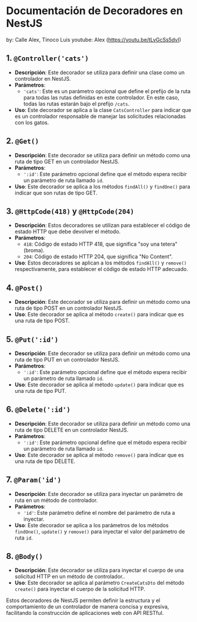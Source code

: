 # Documentación de Decoradores en NestJS
by: Calle Alex, Tinoco Luis
youtube: Alex (https://youtu.be/tLvGcSs5dvI)
## 1. `@Controller('cats')`
- **Descripción**: Este decorador se utiliza para definir una clase como un controlador en NestJS.
- **Parámetros**:
  - `'cats'`: Este es un parámetro opcional que define el prefijo de la ruta para todas las rutas definidas en este controlador. En este caso, todas las rutas estarán bajo el prefijo `/cats`.
- **Uso**: Este decorador se aplica a la clase `CatsController` para indicar que es un controlador responsable de manejar las solicitudes relacionadas con los gatos.

## 2. `@Get()`
- **Descripción**: Este decorador se utiliza para definir un método como una ruta de tipo GET en un controlador NestJS.
- **Parámetros**:
  - `':id'`: Este parámetro opcional define que el método espera recibir un parámetro de ruta llamado `id`.
- **Uso**: Este decorador se aplica a los métodos `findAll()` y `findOne()` para indicar que son rutas de tipo GET.

## 3. `@HttpCode(418)` y `@HttpCode(204)`
- **Descripción**: Estos decoradores se utilizan para establecer el código de estado HTTP que debe devolver el método.
- **Parámetros**:
  - `418`: Código de estado HTTP 418, que significa "soy una tetera"(broma).
  - `204`: Código de estado HTTP 204, que significa "No Content".
- **Uso**: Estos decoradores se aplican a los métodos `findAll()` y `remove()` respectivamente, para establecer el código de estado HTTP adecuado.

## 4. `@Post()`
- **Descripción**: Este decorador se utiliza para definir un método como una ruta de tipo POST en un controlador NestJS.
- **Uso**: Este decorador se aplica al método `create()` para indicar que es una ruta de tipo POST.

## 5. `@Put(':id')`
- **Descripción**: Este decorador se utiliza para definir un método como una ruta de tipo PUT en un controlador NestJS.
- **Parámetros**:
  - `':id'`: Este parámetro opcional define que el método espera recibir un parámetro de ruta llamado `id`.
- **Uso**: Este decorador se aplica al método `update()` para indicar que es una ruta de tipo PUT.

## 6. `@Delete(':id')`
- **Descripción**: Este decorador se utiliza para definir un método como una ruta de tipo DELETE en un controlador NestJS.
- **Parámetros**:
  - `':id'`: Este parámetro opcional define que el método espera recibir un parámetro de ruta llamado `id`.
- **Uso**: Este decorador se aplica al método `remove()` para indicar que es una ruta de tipo DELETE.

## 7. `@Param('id')`
- **Descripción**: Este decorador se utiliza para inyectar un parámetro de ruta en un método de controlador.
- **Parámetros**:
  - `'id'`: Este parámetro define el nombre del parámetro de ruta a inyectar.
- **Uso**: Este decorador se aplica a los parámetros de los métodos `findOne()`, `update()` y `remove()` para inyectar el valor del parámetro de ruta `id`.

## 8. `@Body()`
- **Descripción**: Este decorador se utiliza para inyectar el cuerpo de una solicitud HTTP en un método de controlador..
- **Uso**: Este decorador se aplica al parámetro `CreateCatsDto` del método `create()` para inyectar el cuerpo de la solicitud HTTP.

Estos decoradores de NestJS permiten definir la estructura y el comportamiento de un controlador de manera concisa y expresiva, facilitando la construcción de aplicaciones web con API RESTful.